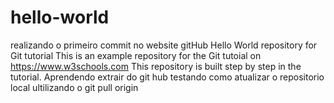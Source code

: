 # hello-world
realizando o primeiro commit no website gitHub
Hello World repository for Git tutorial
This is an example repository for the Git tutoial on https://www.w3schools.com
This repository is built step by step in the tutorial.
Aprendendo extrair do git hub
testando como atualizar o repositorio local ultilizando o git pull origin
